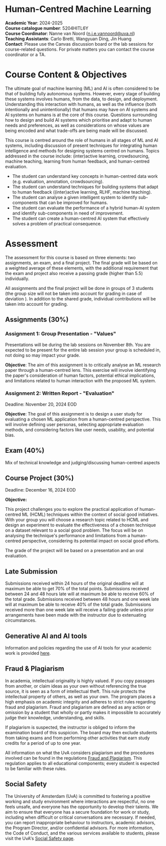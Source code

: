 # Human-Centred Machine Learning

**Academic Year**: 2024-2025   
**Course catalogue number**: 5204HITL6Y   
**Course Coordinator**: Nanne van Noord ([n.j.e.vannoord@uva.nl](mailto:n.j.e.vannoord@uva.nl))   
**Teaching Assistants**: Carlo Bretti, Wangyuan Ding, Jin Huang   
**Contact**: Please use the Canvas discussion board or the lab sessions for course-related questions. For private matters you can contact the course coordinator or a TA.

# Course Content & Objectives

The ultimate goal of machine learning (ML) and AI is often considered to be that of building fully autonomous systems. However, every stage of building these systems involves humans, from the data, to design, and deployment. Understanding this interaction with humans, as well as the influence (both intentionally and unintentionally) that humans may have on AI systems and AI systems on humans is at the core of this course. Questions surrounding how to design and build AI systems which prioritise and adapt to human needs and preferences, as well as considerations on whose values are being encoded and what trade-offs are being made will be discussed.

This course is centred around the role of humans in all stages of ML and AI systems, including discussion of present techniques for integrating human intelligence and methods for designing systems centred on humans. Topics addressed in the course include: (inter)active learning, crowdsourcing, machine teaching, learning from human feedback, and human-centred evaluation.

- The student can understand key concepts in human-centred data work (e.g. evaluation, annotation, crowdsourcing).  
- The student can understand techniques for building systems that adapt to human feedback ((inter)active learning, RLHF, machine teaching).  
- The student can analyse a given intelligent system to identify sub-components that can be improved for humans.  
- The student can evaluate the performance of a hybrid human-AI system and identify sub-components in need of improvement.  
- The student can create a human-centred AI system that effectively solves a problem of practical consequence.

# Assessment

The assessment for this course is based on three elements: two assignments, an exam, and a final project. The final grade will be based on a weighted average of these elements, with the additional requirement that the exam and project also receive a passing grade (higher than 5.5) individually.

All assignments and the final project will be done in groups of 3 students (the group size will not be taken into account for grading in case of deviation ). In addition to the shared grade, individual contributions will be taken into account for grading.

## Assignments (30%)

### Assignment 1: Group Presentation \- "Values"

Presentations will be during the lab sessions on November 8th. You are expected to be present for the entire lab session your group is scheduled in, not doing so may impact your grade.

**Objective**: The aim of this assignment is to critically analyse an ML research paper through a human-centred lens. This exercise will involve identifying the paper's consideration of human factors, potential ethical implications, and limitations related to human interaction with the proposed ML system.

### Assignment 2: Written Report \- "Evaluation"

Deadline: November 20, 2024 EOD

**Objective**: The goal of this assignment is to design a user study for evaluating a chosen ML application from a human-centred perspective. This will involve defining user personas, selecting appropriate evaluation methods, and considering factors like user needs, usability, and potential bias.

## Exam (40%)

Mix of technical knowledge and judging/discussing human-centred aspects

## Course Project (30%)

Deadline: December 16, 2024 EOD

**Objective:**

This project challenges you to explore the practical application of human-centred ML (HCML) techniques within the context of social good initiatives. With your group you will choose a research topic related to HCML and design an experiment to evaluate the effectiveness of a chosen technique on a dataset relevant to a social good problem. The focus will be on analysing the technique's performance and limitations from a human-centred perspective, considering its potential impact on social good efforts.

The grade of the project will be based on a presentation and an oral evaluation.

## Late Submission

Submissions received within 24 hours of the original deadline will at maximum be able to get 70% of the total points. Submissions received between 24 and 48 hours late will at maximum be able to receive 60% of the total grade. Submissions received between 48 hours and one week late will at maximum be able to receive 40% of the total grade. Submissions received more than one week late will receive a failing grade unless prior arrangements have been made with the instructor due to extenuating circumstances.

## Generative AI and AI tools

Information and policies regarding the use of AI tools for your academic work is provided [here](https://student.uva.nl/en/topics/ai-tools-and-your-studies).

## Fraud & Plagiarism

In academia, intellectual originality is highly valued. If you copy passages from another, or claim ideas as your own without referencing the true source, it is seen as a form of intellectual theft. This rule protects the intellectual property of others, as well as your own. The program places a high emphasis on academic integrity and adheres to strict rules regarding fraud and plagiarism. Fraud and plagiarism are defined as any action or omission by a student that wholly or partly makes it impossible to accurately judge their knowledge, understanding, and skills.

If plagiarism is suspected, the instructor is obliged to inform the examination board of this suspicion. The board may then exclude students from taking exams and from performing other activities that earn study credits for a period of up to one year.

All information on what the UvA considers plagiarism and the procedures involved can be found in the regulations [Fraud and Plagiarism](https://student.uva.nl/en/topics/plagiarism-and-fraud). This regulation applies to all educational components; every student is expected to be familiar with these rules.

## Social Safety

The University of Amsterdam (UvA) is committed to fostering a positive working and study environment where interactions are respectful, no one feels unsafe, and everyone has the opportunity to develop their talents. We aim to ensure that everyone has a secure foundation for work or study, including when difficult or critical conversations are necessary. If needed, you can report inappropriate behaviour to instructors, academic advisors, the Program Director, and/or confidential advisors. For more information, the Code of Conduct, and the various services available to students, please visit the UvA's [Social Safety page](https://www.uva.nl/en/about-the-uva/about-the-university/social-safety/social-safety.html).  
